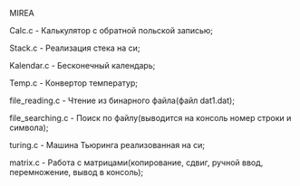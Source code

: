 MIREA

Calc.c - Калькулятор с обратной польской записью;

Stack.c - Реализация стека на си;

Kalendar.c - Бесконечный календарь;

Temp.c - Конвертор температур;

file_reading.c - Чтение из бинарного файла(файл dat1.dat);

file_searching.c - Поиск по файлу(выводится на консоль номер строки и символа);

turing.c - Машина Тьюринга реализованная на си;

matrix.c - Работа с матрицами(копирование, сдвиг, ручной ввод, перемножение, вывод в консоль);
